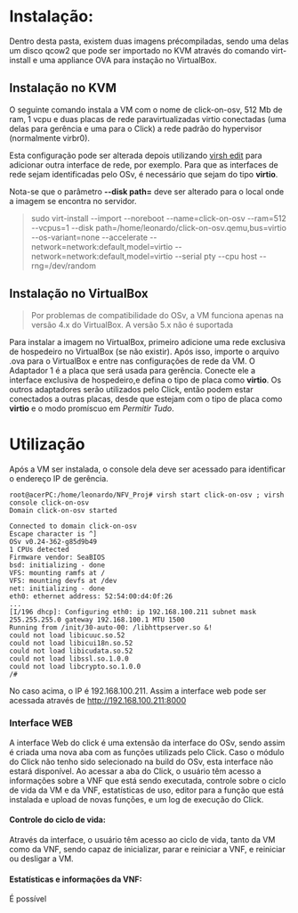 # Instalação:
Dentro desta pasta, existem duas imagens précompiladas, sendo uma delas um disco qcow2 que pode ser importado no KVM através do comando virt-install e uma appliance OVA para instação no VirtualBox.

## Instalação no KVM

O seguinte comando instala a VM com o nome de click-on-osv, 512 Mb de ram, 1 vcpu e duas placas de rede paravirtualizadas virtio conectadas (uma delas para gerência e uma para o Click) a rede padrão do hypervisor (normalmente virbr0).

Esta configuração pode ser alterada depois utilizando [virsh edit](https://access.redhat.com/documentation/en-US/Red_Hat_Enterprise_Linux/6/html/Virtualization_Administration_Guide/sect-Managing_guest_virtual_machines_with_virsh-Editing_a_guest_virtual_machines_configuration_file.html) para adicionar outra interface de rede, por exemplo. Para que as interfaces de rede sejam identificadas pelo OSv, é necessário que sejam do tipo **virtio**.

Nota-se que o parâmetro **--disk path=** deve ser alterado para o local onde a imagem se encontra no servidor.

>sudo virt-install --import --noreboot --name=click-on-osv --ram=512 --vcpus=1 --disk path=/home/leonardo/click-on-osv.qemu,bus=virtio --os-variant=none --accelerate --network=network:default,model=virtio --network=network:default,model=virtio --serial pty --cpu host --rng=/dev/random

## Instalação no VirtualBox
>Por problemas de compatibilidade do OSv, a VM funciona apenas na versão 4.x do VirtualBox. A versão 5.x não é suportada

Para instalar a imagem no VirtualBox, primeiro adicione uma rede exclusiva de hospedeiro no VirtualBox (se não existir). Após isso, importe o arquivo .ova para o VirtualBox e entre nas configurações de rede da VM.
O Adaptador 1 é a placa que será usada para gerência. Conecte ele a interface exclusiva de hospedeiro,e defina o tipo de placa como **virtio**. Os outros adaptadores serão utilizados pelo Click, então podem estar conectados a outras placas, desde que estejam com o tipo de placa como **virtio** e o modo promíscuo em *Permitir Tudo*.

# Utilização

Após a VM ser instalada, o console dela deve ser acessado para identificar o endereço IP de gerência.
```
root@acerPC:/home/leonardo/NFV_Proj# virsh start click-on-osv ; virsh console click-on-osv
Domain click-on-osv started

Connected to domain click-on-osv
Escape character is ^]
OSv v0.24-362-g85d9b49
1 CPUs detected
Firmware vendor: SeaBIOS
bsd: initializing - done
VFS: mounting ramfs at /
VFS: mounting devfs at /dev
net: initializing - done
eth0: ethernet address: 52:54:00:d4:0f:26
...
[I/196 dhcp]: Configuring eth0: ip 192.168.100.211 subnet mask 255.255.255.0 gateway 192.168.100.1 MTU 1500
Running from /init/30-auto-00: /libhttpserver.so &!
could not load libicuuc.so.52
could not load libicui18n.so.52
could not load libicudata.so.52
could not load libssl.so.1.0.0
could not load libcrypto.so.1.0.0
/#

```
No caso acima, o IP é 192.168.100.211. Assim a interface web pode ser acessada através de http://192.168.100.211:8000

### Interface WEB
A interface Web do click é uma extensão da interface do OSv, sendo assim é criada uma nova aba com as funções utilizads pelo Click. Caso o módulo do Click não tenho sido selecionado na build do OSv, esta interface não estará disponível. Ao acessar a aba do Click, o usuário têm acesso a informações sobre a VNF que está sendo executada, controle sobre o ciclo de vida da VM e da VNF, estatísticas de uso, editor para a função que está instalada e upload de novas funções, e um log de execução do Click.

#### Controle do ciclo de vida:
Através da interface, o usuário têm acesso ao ciclo de vida, tanto da VM como da VNF, sendo capaz de inicializar, parar e reiniciar a VNF, e reiniciar ou desligar a VM.

#### Estatísticas e informações da VNF:
É possível
